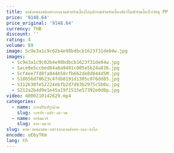 ```yaml
---
title: ตาข่ายพลาสติกทำจากลวดสำหรับเลี้ยงไก่อุปกรณ์สำหรับเลี้ยงสัตว์ในฟาร์มเลี้ยงไก่วัสดุ PP
price: '9148.64'
price_original: '9148.64'
currency: THB
discount: ''
rating: 4
volume: 89
image: Sc9e3a1c9c02b4e98bdbcb1623f31de04w.jpg
images:
  - Sc9e3a1c9c02b4e98bdbcb1623f31de04w.jpg
  - Sace9e5cc6ed84a8a9401c005e5b24a836.jpg
  - Scf4ee7fd8fa044b58cfb662de8d844d5M.jpg
  - S18656d70623c4fdb8191d1305c076dd85.jpg
  - S312630fe52224ebfb2d7d83b2975c5b0u.jpg
  - S212a2b4d9e1e45a19f1515e57392e0d0p.jpg
video: 4000210142629.mp4
categories:
  - name: การปรับปรุงบ้าน
    slug: การปร-บปร-งบ-าน
  - name: ฮาร์ดแวร์
    slug: ฮาร-ดแวร
slug: ตาข-ายพลาสต-กทำจากลวดสำหร-บเล-ยงไก
encode: oE6yTKm
lang: th
---
```

  
